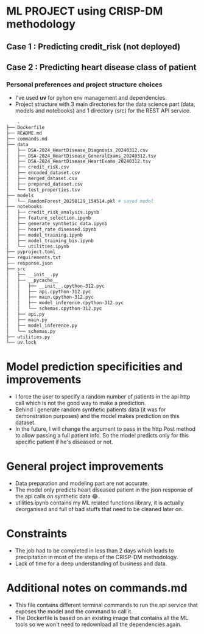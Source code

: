 # ML PROJECT using CRISP-DM methodology

## Case 1 : Predicting credit_risk (not deployed)

## Case 2 : Predicting heart disease class of patient

### Personal preferences and project structure choices

- I've used **uv** for pyhon env management and dependencies.
- Project structure with 3 main directories for the data science part (data, models and notebooks)
  and 1 directory (src) for the REST API service.

```bash
    .
├── Dockerfile
├── README.md
├── commands.md
├── data
│   ├── DSA-2024_HeartDisease_Diagnosis_20240312.csv
│   ├── DSA-2024_HeartDisease_GeneralExams_20240312.tsv
│   ├── DSA-2024_HeartDisease_HeartExams_20240312.tsv
│   ├── credit_risk.csv
│   ├── encoded_dataset.csv
│   ├── merged_dataset.csv
│   ├── prepared_dataset.csv
│   └── test_properties.tsv
├── models
│   └── RandomForest_20250129_154514.pkl # saved model
├── notebooks
│   ├── credit_risk_analysis.ipynb
│   ├── feature_selection.ipynb
│   ├── generate_synthetic_data.ipynb
│   ├── heart_rate_diseased.ipynb
│   ├── model_training.ipynb
│   ├── model_training_bis.ipynb
│   └── utilities.ipynb
├── pyproject.toml
├── requirements.txt
├── response.json
├── src
│   ├── __init__.py
│   ├── __pycache__
│   │   ├── __init__.cpython-312.pyc
│   │   ├── api.cpython-312.pyc
│   │   ├── main.cpython-312.pyc
│   │   ├── model_inference.cpython-312.pyc
│   │   └── schemas.cpython-312.pyc
│   ├── api.py
│   ├── main.py
│   ├── model_inference.py
│   └── schemas.py
├── utilities.py
└── uv.lock
```

# Model prediction specificities and improvements

- I force the user to specify a random number of patients in the api http call which is not the good way to make a prediction.
- Behind I generate random synthetic patients data (it was for demonstration purposes) and the model makes prediction on this dataset.
- In the future, I will change the argument to pass in the http Post method to allow passing a full patient info. So the model predicts only for this specific patient if he's diseased or not.

# General project improvements

- Data preparation and modeling part are not accurate.
- The model only predicts heart diseased patient in the json response of the api calls on synthetic data 😂.
- utilities.ipynb contains my ML related functions library, it is actually deorganised and full of bad stuffs that need to be cleaned later on.

# Constraints

- The job had to be completed in less than 2 days which leads to precipitation in most of the steps of the CRISP-DM methodology.
- Lack of time for a deep understanding of business and data.

# Additional notes on commands.md

- This file contains different terminal commands to run the api service that exposes the model and the command to call it.
- The Dockerfile is based on an existing image that contains all the ML tools so we won't need to redownload all the dependencies again.
